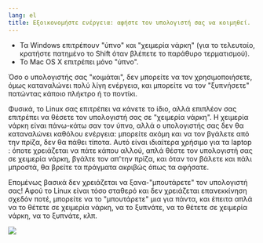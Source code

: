 ```yaml
---
lang: el
title: Εξοικονομήστε ενέργεια: αφήστε τον υπολογιστή σας να κοιμηθεί.
---
```


<ul>
<li>Τα Windows επιτρέπουν "ύπνο" και "χειμερία νάρκη" (για το τελευταίο, 
κρατήστε πατημένο το Shift όταν βλέπετε το παράθυρο τερματισμού).</li>
<li>Το Mac OS X επιτρέπει μόνο "ύπνο".</li>
</ul>

Όσο ο υπολογιστής σας "κοιμάται", δεν μπορείτε να τον χρησιμοποιήσετε,
όμως καταναλώνει πολύ λίγη ενέργεια, και μπορείτε να τον "ξυπνήσετε"
πατώντας κάποιο πλήκτρο ή το ποντίκι.

Φυσικά, το Linux σας επιτρέπει να κάνετε το ίδιο, αλλά επιπλέον σας 
επιτρέπει να θέσετε τον υπολογιστή σας σε "χειμερία νάρκη". Η χειμερία
νάρκη είναι πάνω-κάτω σαν τον ύπνο, αλλά ο υπολογιστής σας δεν θα καταναλώνει
καθόλου ενέργεια: μπορείτε ακόμη και να τον βγάλετε από την πρίζα, δεν
θα πάθει τίποτα. Αυτό είναι ιδιαίτερα χρήσιμο για τα laptop : όποτε 
χρειάζεται να πάτε κάπου αλλού, απλά θέστε τον υπολογιστή σας σε χειμερία
νάρκη, βγάλτε τον απ'την πρίζα, και όταν τον βάλετε και πάλι μπροστά, θα
βρείτε τα πράγματα ακριβώς όπως τα αφήσατε.

Επομένως βασικά δεν χρειάζεται να ξανα-"μπουτάρετε" τον υπολογιστή σας!
Αφού το Linux είναι τόσο σταθερό και δεν χρειάζεται επανεκκίνηση σχεδόν ποτέ,
μπορείτε να το "μπουτάρετε" μια για πάντα, και έπειτα απλά να το θέτετε σε 
χειμερία νάρκη, να το ξυπνάτε, να το θέτετε σε χειμερία νάρκη, να το ξυπνάτε,
κλπ.

<img src="Images/suspend_hibernate_thumb.png" />




